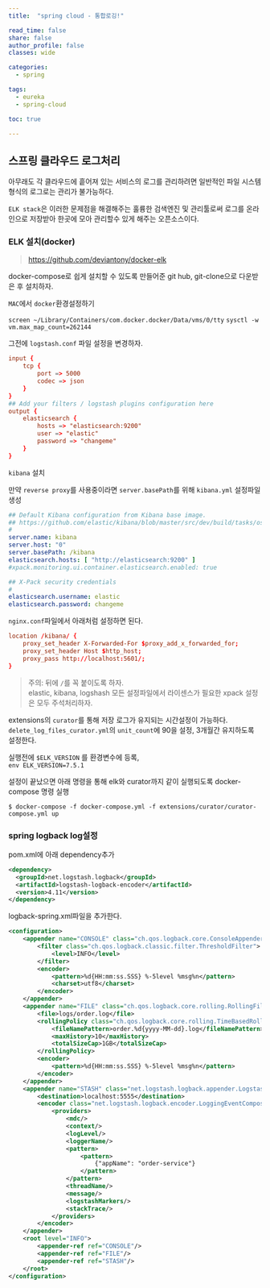 ```yaml
---
title:  "spring cloud - 통합로깅!"

read_time: false
share: false
author_profile: false
classes: wide

categories:
  - spring

tags:
  - eureka
  - spring-cloud

toc: true

---
```


## 스프링 클라우드 로그처리

아무래도 각 클라우드에 흩어져 있는 서비스의 로그를 관리하려면 일반적인 파일 시스템 형식의 로그로는 관리가 불가능하다.  

`ELK stack`은 이러한 문제점을 해결해주는 훌륭한 검색엔진 및 관리툴로써 로그를 온라인으로 저장받아 한곳에 모아 관리할수 있게 해주는 오픈소스이다.  

### ELK 설치(docker)

> https://github.com/deviantony/docker-elk

docker-compose로 쉽게 설치할 수 있도록 만들어준 git hub, git-clone으로 다운받은 후 설치하자.  

`MAC`에서 `docker`환경설정하기  

`screen ~/Library/Containers/com.docker.docker/Data/vms/0/tty`
`sysctl -w vm.max_map_count=262144`

그전에 `logstash.conf` 파일 설정을 변경하자.  

 
```conf
input {
	tcp {
		port => 5000
		codec => json
	}
}
## Add your filters / logstash plugins configuration here
output {
	elasticsearch {
		hosts => "elasticsearch:9200"
		user => "elastic"
		password => "changeme"
	}
}
```
 


`kibana` 설치

만약 `reverse proxy`를 사용중이라면 `server.basePath`를 위해 `kibana.yml` 설정파일 생성

```yml
## Default Kibana configuration from Kibana base image.
## https://github.com/elastic/kibana/blob/master/src/dev/build/tasks/os_packages/docker_generator/templates/kibana_yml.template.js
#
server.name: kibana
server.host: "0"
server.basePath: /kibana
elasticsearch.hosts: [ "http://elasticsearch:9200" ]
#xpack.monitoring.ui.container.elasticsearch.enabled: true

## X-Pack security credentials
#
elasticsearch.username: elastic
elasticsearch.password: changeme
```
 
`nginx.conf`파일에서 아래처럼 설정하면 된다.  

```conf
location /kibana/ {
    proxy_set_header X-Forwarded-For $proxy_add_x_forwarded_for;
    proxy_set_header Host $http_host;
    proxy_pass http://localhost:5601/;
}
```

> 주의: 뒤에 `/`를 꼭 붙이도록 하자.  
elastic, kibana, logshash 모든 설정파일에서 라이센스가 필요한 xpack 설정은 모두 주석처리하자.

extensions의 `curator`를 통해 저장 로그가 유지되는 시간설정이 가능하다.   
`delete_log_files_curator.yml`의 `unit_count`에 90을 설정, 3개월간 유지하도록 설정한다.  

실행전에 `$ELK_VERSION` 를 환경변수에 등록,  
`env ELK_VERSION=7.5.1`

설정이 끝났으면 아래 명령을 통해 elk와 curator까지 같이 실행되도록 docker-compose 명령 실행 

`$ docker-compose -f docker-compose.yml -f extensions/curator/curator-compose.yml up`  


### spring logback log설정

pom.xml에 아래 dependency추가  
```xml
<dependency>
  <groupId>net.logstash.logback</groupId>
  <artifactId>logstash-logback-encoder</artifactId>
  <version>4.11</version>
</dependency>
```
logback-spring.xml파일을 추가한다.  

```xml
<configuration>
    <appender name="CONSOLE" class="ch.qos.logback.core.ConsoleAppender">
        <filter class="ch.qos.logback.classic.filter.ThresholdFilter">
            <level>INFO</level>
        </filter>
        <encoder>
            <pattern>%d{HH:mm:ss.SSS} %-5level %msg%n</pattern>
            <charset>utf8</charset>
        </encoder>
    </appender>
    <appender name="FILE" class="ch.qos.logback.core.rolling.RollingFileAppender">
        <file>logs/order.log</file>
        <rollingPolicy class="ch.qos.logback.core.rolling.TimeBasedRollingPolicy">
            <fileNamePattern>order.%d{yyyy-MM-dd}.log</fileNamePattern>
            <maxHistory>10</maxHistory>
            <totalSizeCap>1GB</totalSizeCap>
        </rollingPolicy>
        <encoder>
            <pattern>%d{HH:mm:ss.SSS} %-5level %msg%n</pattern>
        </encoder>
    </appender>
    <appender name="STASH" class="net.logstash.logback.appender.LogstashTcpSocketAppender">
        <destination>localhost:5555</destination>
        <encoder class="net.logstash.logback.encoder.LoggingEventCompositeJsonEncoder">
            <providers>
                <mdc/>
                <context/>
                <logLevel/>
                <loggerName/>
                <pattern>
                    <pattern>
                        {"appName": "order-service"}
                    </pattern>
                </pattern>
                <threadName/>
                <message/>
                <logstashMarkers/>
                <stackTrace/>
            </providers>
        </encoder>
    </appender>
    <root level="INFO">
        <appender-ref ref="CONSOLE"/>
        <appender-ref ref="FILE"/>
        <appender-ref ref="STASH"/>
    </root>
</configuration>
```
